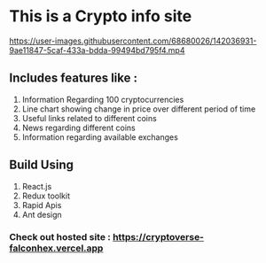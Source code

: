 # This is a Crypto info site

https://user-images.githubusercontent.com/68680026/142036931-9ae11847-5caf-433a-bdda-99494bd795f4.mp4

## Includes features like :  
1. Information Regarding 100 cryptocurrencies  
2. Line chart showing change in price over different period of time  
3. Useful links related to different coins
4. News regarding different coins   
5. Information regarding available exchanges  
## Build Using  
1. React.js
2. Redux toolkit  
3. Rapid Apis  
4. Ant design  
### Check out hosted site : https://cryptoverse-falconhex.vercel.app
